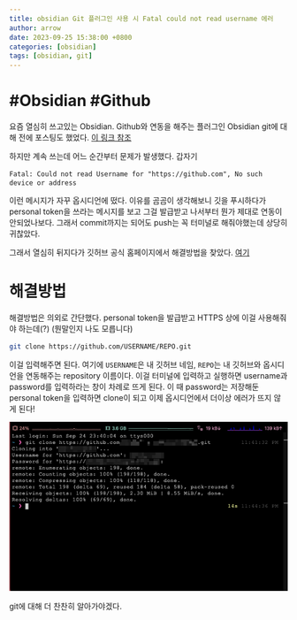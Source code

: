 ```yaml
---
title: obsidian Git 플러그인 사용 시 Fatal could not read username 에러
author: arrow
date: 2023-09-25 15:38:00 +0800
categories: [obsidian]
tags: [obsidian, git]
---
```


# #Obsidian #Github

요즘 열심히 쓰고있는 Obsidian. Github와 연동을 해주는 플러그인 Obsidian git에 대해 전에 포스팅도 했었다. [이 링크 참조](https://arrow-economist.github.io/ob/github/Obsidian-Obsidian-Github-%EC%97%B0%EB%8F%99/)

하지만 계속 쓰는데 어느 순간부터 문제가 발생했다. 갑자기

```
Fatal: Could not read Username for "https://github.com", No such device or address
```

이런 메시지가 자꾸 옵시디언에 떴다. 이유를 곰곰이 생각해보니 깃을 푸시하다가 personal token을 쓰라는 메시지를 보고 그걸 발급받고 나서부터 뭔가 제대로 연동이 안되었나보다. 그래서 commit까지는 되어도 push는 꼭 터미널로 해줘야했는데 상당히 귀찮았다.

그래서 열심히 뒤지다가 깃허브 공식 홈페이지에서 해결방법을 찾았다. [여기](https://docs.github.com/en/authentication/keeping-your-account-and-data-secure/managing-your-personal-access-tokens)

# 해결방법

해결방법은 의외로 간단했다. personal token을 발급받고 HTTPS 상에 이걸 사용해줘야 하는데(?) (뭔말인지 나도 모릅니다)

```bash
git clone https://github.com/USERNAME/REPO.git
```

이걸 입력해주면 된다. 여기에 `USERNAME`은 내 깃허브 네임, `REPO`는 내 깃허브와 옵시디언을 연동해주는 repository 이름이다. 이걸 터미널에 입력하고 실행하면 username과 password를 입력하라는 창이 차례로 뜨게 된다. 이 때 password는 저장해둔 personal token을 입력하면 clone이 되고 이제 옵시디언에서 더이상 에러가 뜨지 않게 된다!

![enter image description here](https://raw.githubusercontent.com/arrow-economist/imageslibrary/main/SCR-20230924-uptq.png)

git에 대해 더 찬찬히 알아가야겠다.

<!--stackedit_data:
eyJoaXN0b3J5IjpbMTQ2MTMxNDI3NywxMjg4NjA0ODQsLTM0NT
IyMzg5OF19
-->
